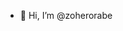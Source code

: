 - 👋 Hi, I’m @zoherorabe

<!---
zoherorabe/zoherorabe is a ✨ special ✨ repository because its `README.md` (this file) appears on your GitHub profile.
You can click the Preview link to take a look at your changes.
--->
